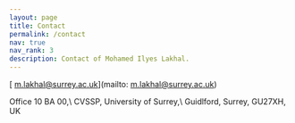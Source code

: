 ```yaml
---
layout: page
title: Contact
permalink: /contact
nav: true
nav_rank: 3
description: Contact of Mohamed Ilyes Lakhal.
---
```


[<i class="fas fa-envelope"></i> m.lakhal@surrey.ac.uk](mailto: m.lakhal@surrey.ac.uk)

Office 10 BA 00,\\ 
CVSSP, University of Surrey,\\
 Guidlford, Surrey, GU27XH, UK